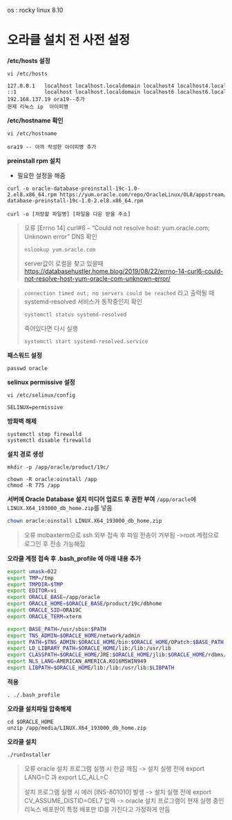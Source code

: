 os : rocky linux 8.10

# 오라클 설치 전 사전 설정

**/etc/hosts 설정**
```
vi /etc/hosts

127.0.0.1   localhost localhost.localdomain localhost4 localhost4.localdomain4
::1         localhost localhost.localdomain localhost6 localhost6.localdomain6
192.168.137.19 ora19--추가
현제 리눅스 ip  아이피명
```

**/etc/hostname 확인**
```
vi /etc/hostname

ora19 -- 아까 작성한 아이피명 추가
```

**preinstall rpm 설치**
- 필요한 설정을 해줌
```shell
curl -o oracle-database-preinstall-19c-1.0-2.el8.x86_64.rpm https://yum.oracle.com/repo/OracleLinux/OL8/appstream/x86_64/getPackage/oracle-database-preinstall-19c-1.0-2.el8.x86_64.rpm

curl -o [저장할 파일명] [파일을 다운 받을 주소]
```

> 오류
> [Errno 14] curl#6 – “Could not resolve host: yum.oracle.com; Unknown error”
> DNS 확인
> ```shell
> nslookup yum.oracle.com
> ```
> server값이 로컬을 찾고 있을때
> https://databasehustler.home.blog/2019/08/22/errno-14-curl6-could-not-resolve-host-yum-oracle-com-unknown-error/

>`connection timed out; no servers could be reached` 라고 출력될 때
>systemd-resolved 서비스가 동작중인지 확인
>```shell
>systemctl status systemd-resolved
>```
>죽어있다면 다시 실행
>```shell
>systemctl start systemd-resolved.service
>```

**패스워드 설정**
```shell
passwd oracle
```

**selinux permissive 설정**
```shell
vi /etc/selinux/config

SELINUX=permissive
```


**방화벽 해제**
```shell
systemctl stop firewalld
systemctl disable firewalld
```


**설치 경로 생성**
```shell
mkdir -p /app/oracle/product/19c/

chown -R oracle:oinstall /app
chmod -R 775 /app
```


**서버에 Oracle Database 설치 미디어 업로드 후 권한 부여**
`/app/oracle`에 `LINUX.X64_193000_db_home.zip`를 넣음
```sh
chown oracle:oinstall LINUX.X64_193000_db_home.zip
```

>오류
>mobaxterm으로 ssh 외부 접속 후 파일 전송이 거부됨
 >->root 계정으로 로그인 후 전송 가능해짐

**오라클 계정 접속 후 .bash_profile 에 아래 내용 추가**
```sh
export umask=022
export TMP=/tmp
export TMPDIR=$TMP
export EDITOR=vi
export ORACLE_BASE=/app/oracle
export ORACLE_HOME=$ORACLE_BASE/product/19c/dbhome
export ORACLE_SID=ORA19C
export ORACLE_TERM=xterm

export BASE_PATH=/usr/sbin:$PATH
export TNS_ADMIN=$ORACLE_HOME/network/admin
export PATH=$TNS_ADMIN:$ORACLE_HOME/bin:$ORACLE_HOME/OPatch:$BASE_PATH
export LD_LIBRARY_PATH=$ORACLE_HOME/lib:/lib:/usr/lib
export CLASSPATH=$ORACLE_HOME/JRE:$ORACLE_HOME/jlib:$ORACLE_HOME/rdbms/jlib
export NLS_LANG=AMERICAN_AMERICA.KO16MSWIN949
export LIBPATH=$ORACLE_HOME/lib:/lib:/usr/lib:$LIBPATH

```

**적용**
```shell
. ./.bash_profile
```

**오라클 설치파일 압축해제**
```shell
cd $ORACLE_HOME
unzip /app/media/LINUX.X64_193000_db_home.zip
```

**오라클 설치**
```shell
./runInstaller
```

>오류
>oracle 설치 프로그램 실행 시 한글 깨짐
 -> 설치 실행 전에 export LANG=C 과 export LC_ALL=C
>
>설치 프로그램 실행 시 에러 [INS-801010] 발생
 -> 설치 실행 전에 export CV_ASSUME_DISTID=OEL7 입력
 -> oracle 설치 프로그램이 현재 실행 중인 리눅스 배포판이 특정 배포판 ID를 가진다고 가정하게 만듬
